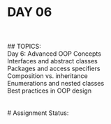 # DAY 06 <br />
<br />
<br />
## TOPICS: <br />
Day 6: Advanced OOP Concepts <br />
Interfaces and abstract classes <br />
Packages and access specifiers <br />
Composition vs. inheritance <br />
Enumerations and nested classes <br />
Best practices in OOP design <br />
<br />
<br />
# Assignment Status: <br />
<br />
<br />
